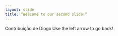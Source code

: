 ```yaml
---
layout: slide
title: “Welcome to our second slide!”
---
```

Contribuição de Diogo
Use the left arrow to go back!
